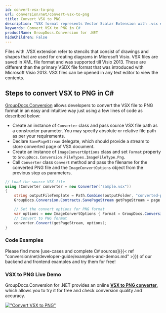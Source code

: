 ```yaml
---
id: convert-vsx-to-png
url: conversion/net/convert-vsx-to-png
title: Convert VSX to PNG
description: "VSX format represents Vector Scalar Extension with .vsx extension. Learn how to convert VSX to PNG file programmatically in C# language using GroupDocs.Conversion for .NET library."
keywords: Convert VSX to PNG in C#
productName: GroupDocs.Conversion for .NET
hideChildren: False
---
```


Files with .VSX extension refer to stencils that consist of drawings and shapes that are used for creating diagrams in Microsoft Visio. VSX files are saved in XML file format and was supported till Visio 2013. These are different than the primary VSDX file format that was introduced with Microsoft Visio 2013. VSX files can be opened in any text editor to view the contents.

## Steps to convert VSX to PNG in C#

[GroupDocs.Conversion](https://products.groupdocs.com/conversion/net) allows developers to convert the VSX file to PNG format in an easy and intuitive way just using a few lines of code as described below:

* Create an instance of `Converter` class and pass source VSX file path as a constructor parameter. You may specify absolute or relative file path as per your requirements. 
* Declare `SavePageStream` delegate, which should provide a stream to store converted page of VSX document.
* Create an instance of `ImageConvertOptions` class and set `Format` property to `GroupDocs.Conversion.FileTypes.ImageFileType.Png`.
* Call `Converter` class `Convert` method and pass the filename for the converted PNG file and the `ImageConvertOptions` object from the previous step as parameters.

```csharp
// Load the source VSX file
using (Converter converter = new Converter("sample.vsx"))
{
    string outputFileTemplate = Path.Combine(outputFolder, "converted-page-{0}.png");
    GroupDocs.Conversion.Contracts.SavePageStream getPageStream = page => new FileStream(string.Format(outputFileTemplate, page), FileMode.Create);

    // Set the convert options for PNG format
    var options = new ImageConvertOptions { Format = GroupDocs.Conversion.FileTypes.ImageFileType.Png };   
    // Convert to PNG format
    converter.Convert(getPageStream, options);
}
```

### Code Examples

Please find more [use-cases and complete C# sources]({{< ref "conversion/net/developer-guide/examples-and-demos.md" >}}) of our backend and frontend examples and try them for free!

### VSX to PNG Live Demo

GroupDocs.Conversion for .NET provides an online [**VSX to PNG converter**](https://products.groupdocs.app/conversion/vsx-to-png), which allows you to try it for free and check conversion quality and accuracy.

[!["Convert VSX to PNG"](conversion/net/images/convert-to-png/convert-vsx-to-png.png)](https://products.groupdocs.app/conversion/vsx-to-png)